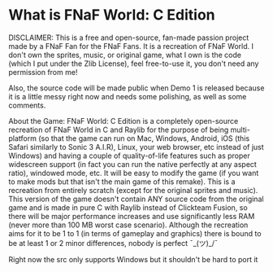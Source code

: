 # What is FNaF World: C Edition

DISCLAIMER: This is a free and open-source, fan-made passion project made by a FNaF Fan for the FNaF Fans. It is a recreation of FNaF World. I don't own the sprites, music, or original game, what I own is the code (which I put under the Zlib License), feel free-to-use it, you don't need any permission from me!

Also, the source code will be made public when Demo 1 is released because it is a little messy right now and needs some polishing, as well as some comments.

About the Game:
FNaF World: C Edition is a completely open-source recreation of FNaF World in C and Raylib for the purpose of being multi-platform (so that the game can run on Mac, Windows, Android, iOS (this Safari similarly to Sonic 3 A.I.R), Linux, your web browser, etc instead of just Windows) and having a couple of quality-of-life features such as proper widescreen support (in fact you can run the native perfectly at any aspect ratio), windowed mode, etc. It will be easy to modify the game (if you want to make mods but that isn't the main game of this remake). This is a recreation from entirely scratch (except for the original sprites and music). This version of the game doesn't contain ANY source code from the original game and is made in pure C with Raylib instead of Clickteam Fusion, so there will be major performance increases and use significantly less RAM (never more than 100 MB worst case scenario). Although the recreation aims for it to be 1 to 1 (in terms of gameplay and graphics) there is bound to be at least 1 or 2 minor differences, nobody is perfect ¯\_(ツ)_/¯

Right now the src only supports Windows but it shouldn't be hard to port it
